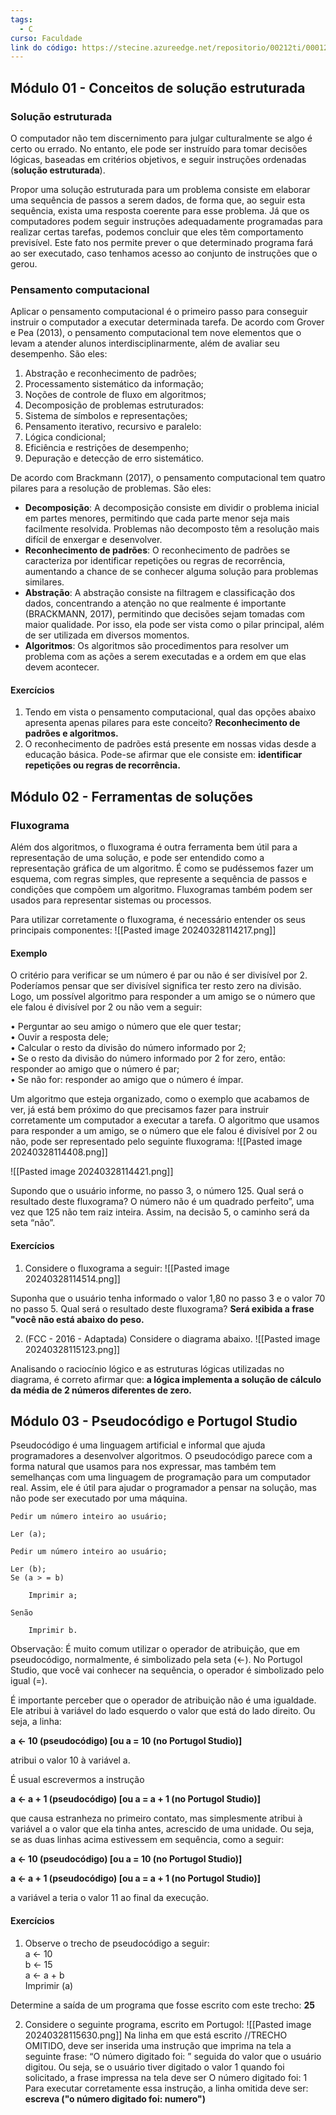```yaml
---
tags:
  - C
curso: Faculdade
link do código: https://stecine.azureedge.net/repositorio/00212ti/00012/index.html#
---
```

## Módulo 01 -  Conceitos de solução estruturada

### Solução estruturada
O computador não tem discernimento para julgar culturalmente se algo é certo ou errado. No entanto, ele pode ser instruído para tomar decisões lógicas, baseadas em critérios objetivos, e seguir instruções ordenadas (**solução estruturada**).

Propor uma solução estruturada para um problema consiste em elaborar uma sequência de passos a serem dados, de forma que, ao seguir esta sequência, exista uma resposta coerente para esse problema. Já que os computadores podem seguir instruções adequadamente programadas para realizar certas tarefas, podemos concluir que eles têm comportamento previsível. Este fato nos permite prever o que determinado programa fará ao ser executado, caso tenhamos acesso ao conjunto de instruções que o gerou.

### Pensamento computacional
Aplicar o pensamento computacional é o primeiro passo para conseguir instruir o computador a executar determinada tarefa. De acordo com Grover e Pea (2013), o pensamento computacional tem nove elementos que o levam a atender alunos interdisciplinarmente, além de avaliar seu desempenho. São eles:
1. Abstração e reconhecimento de padrões;
2. Processamento sistemático da informação;
3. Noções de controle de fluxo em algoritmos;
4. Decomposição de problemas estruturados:
5. Sistema de símbolos e representações;
6. Pensamento iterativo, recursivo e paralelo:
7. Lógica condicional;
8. Eficiência e restrições de desempenho;
9. Depuração e detecção de erro sistemático.

De acordo com Brackmann (2017), o pensamento computacional tem quatro pilares para a resolução de problemas. São eles:
* **Decomposição**: A decomposição consiste em dividir o problema inicial em partes menores, permitindo que cada parte menor seja mais facilmente resolvida. Problemas não decomposto têm a resolução mais difícil de enxergar e desenvolver.
* **Reconhecimento de padrões**: O reconhecimento de padrões se caracteriza por identificar repetições ou regras de recorrência, aumentando a chance de se conhecer alguma solução para problemas similares.
* **Abstração**: A abstração consiste na filtragem e classificação dos dados, concentrando a atenção no que realmente é importante (BRACKMANN, 2017), permitindo que decisões sejam tomadas com maior qualidade. Por isso, ela pode ser vista como o pilar principal, além de ser utilizada em diversos momentos.
* **Algoritmos**: Os algoritmos são procedimentos para resolver um problema com as ações a serem executadas e a ordem em que elas devem acontecer.


#### Exercícios
1. Tendo em vista o pensamento computacional, qual das opções abaixo apresenta apenas pilares para este conceito? **Reconhecimento de padrões e algoritmos.**
2. O reconhecimento de padrões está presente em nossas vidas desde a educação básica. Pode-se afirmar que ele consiste em: **identificar repetições ou regras de recorrência.**



## Módulo 02 -  Ferramentas de soluções
### Fluxograma
Além dos algoritmos, o fluxograma é outra ferramenta bem útil para a representação de uma solução, e pode ser entendido como a representação gráfica de um algoritmo. É como se pudéssemos fazer um esquema, com regras simples, que represente a sequência de passos e condições que compõem um algoritmo. Fluxogramas também podem ser usados para representar sistemas ou processos.

Para utilizar corretamente o fluxograma, é necessário entender os seus principais componentes:
![[Pasted image 20240328114217.png]]


#### Exemplo
O critério para verificar se um número é par ou não é ser divisível por 2. Poderíamos pensar que ser divisível significa ter resto zero na divisão. Logo, um possível algoritmo para responder a um amigo se o número que ele falou é divisível por 2 ou não vem a seguir:

• Perguntar ao seu amigo o número que ele quer testar;  
• Ouvir a resposta dele;  
• Calcular o resto da divisão do número informado por 2;  
• Se o resto da divisão do número informado por 2 for zero, então: responder ao amigo que o número é par;  
• Se não for: responder ao amigo que o número é ímpar.

Um algoritmo que esteja organizado, como o exemplo que acabamos de ver, já está bem próximo do que precisamos fazer para instruir corretamente um computador a executar a tarefa. O algoritmo que usamos para responder a um amigo, se o número que ele falou é divisível por 2 ou não, pode ser representado pelo seguinte fluxograma:
![[Pasted image 20240328114408.png]]

![[Pasted image 20240328114421.png]]

Supondo que o usuário informe, no passo 3, o número 125. Qual será o resultado deste fluxograma? O número não é um quadrado perfeito”, uma vez que 125 não tem raiz inteira. Assim, na decisão 5, o caminho será da seta “não”.


#### Exercícios
1. Considere o fluxograma a seguir:
![[Pasted image 20240328114514.png]]

Suponha que o usuário tenha informado o valor 1,80 no passo 3 e o valor 70 no passo 5. Qual será o resultado deste fluxograma? **Será exibida a frase "você não está abaixo do peso.**

2. (FCC - 2016 - Adaptada) Considere o diagrama abaixo.
![[Pasted image 20240328115123.png]]

Analisando o raciocínio lógico e as estruturas lógicas utilizadas no diagrama, é correto afirmar que:
**a lógica implementa a solução de cálculo da média de 2 números diferentes de zero.**



## Módulo 03 -  Pseudocódigo e Portugol Studio

Pseudocódigo é uma linguagem artificial e informal que ajuda programadores a desenvolver algoritmos. O pseudocódigo parece com a forma natural que usamos para nos expressar, mas também tem semelhanças com uma linguagem de programação para um computador real. Assim, ele é útil para ajudar o programador a pensar na solução, mas não pode ser executado por uma máquina.

````
Pedir um número inteiro ao usuário;

Ler (a);

Pedir um número inteiro ao usuário;

Ler (b);
Se (a > = b)

    Imprimir a;

Senão

    Imprimir b.
````

Observação:  É muito comum utilizar o operador de atribuição, que em pseudocódigo, normalmente, é simbolizado pela seta (←). No Portugol Studio, que você vai conhecer na sequência, o operador é simbolizado pelo igual (=).

É importante perceber que o operador de atribuição não é uma igualdade. Ele atribui à variável do lado esquerdo o valor que está do lado direito. Ou seja, a linha:  
  
**a ← 10 (pseudocódigo) [ou a = 10 (no Portugol Studio)]**  
  
atribui o valor 10 à variável a.  
  
É usual escrevermos a instrução  
  
**a ← a + 1 (pseudocódigo) [ou a = a + 1 (no Portugol Studio)]**  
  
que causa estranheza no primeiro contato, mas simplesmente atribui à variável a o valor que ela tinha antes, acrescido de uma unidade. Ou seja, se as duas linhas acima estivessem em sequência, como a seguir:  
  
**a ← 10 (pseudocódigo) [ou a = 10 (no Portugol Studio)]**  
  
**a ← a + 1 (pseudocódigo) [ou a = a + 1 (no Portugol Studio)]**  
  
a variável a teria o valor 11 ao final da execução.

#### Exercícios
1. Observe o trecho de pseudocódigo a seguir:  
a ← 10  
b ← 15  
a ← a + b  
Imprimir (a)  
  
Determine a saída de um programa que fosse escrito com este trecho: **25**

2. Considere o seguinte programa, escrito em Portugol:
![[Pasted image 20240328115630.png]]
Na linha em que está escrito //TRECHO OMITIDO, deve ser inserida uma instrução que imprima na tela a seguinte frase: “O número digitado foi: ” seguida do valor que o usuário digitou. Ou seja, se o usuário tiver digitado o valor 1 quando foi solicitado, a frase impressa na tela deve ser O número digitado foi: 1 Para executar corretamente essa instrução, a linha omitida deve ser: **escreva ("o número digitado foi: numero")**
